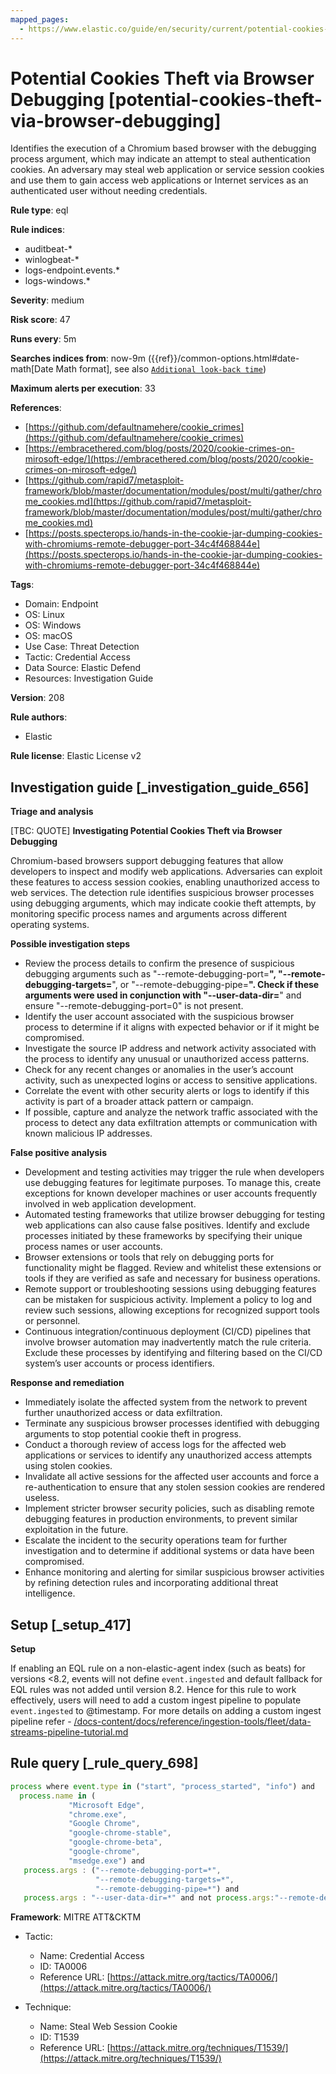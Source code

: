 ```yaml
---
mapped_pages:
  - https://www.elastic.co/guide/en/security/current/potential-cookies-theft-via-browser-debugging.html
---
```


# Potential Cookies Theft via Browser Debugging [potential-cookies-theft-via-browser-debugging]

Identifies the execution of a Chromium based browser with the debugging process argument, which may indicate an attempt to steal authentication cookies. An adversary may steal web application or service session cookies and use them to gain access web applications or Internet services as an authenticated user without needing credentials.

**Rule type**: eql

**Rule indices**:

* auditbeat-*
* winlogbeat-*
* logs-endpoint.events.*
* logs-windows.*

**Severity**: medium

**Risk score**: 47

**Runs every**: 5m

**Searches indices from**: now-9m ({{ref}}/common-options.html#date-math[Date Math format], see also [`Additional look-back time`](docs-content://solutions/security/detect-and-alert/create-detection-rule.md#rule-schedule))

**Maximum alerts per execution**: 33

**References**:

* [https://github.com/defaultnamehere/cookie_crimes](https://github.com/defaultnamehere/cookie_crimes)
* [https://embracethered.com/blog/posts/2020/cookie-crimes-on-mirosoft-edge/](https://embracethered.com/blog/posts/2020/cookie-crimes-on-mirosoft-edge/)
* [https://github.com/rapid7/metasploit-framework/blob/master/documentation/modules/post/multi/gather/chrome_cookies.md](https://github.com/rapid7/metasploit-framework/blob/master/documentation/modules/post/multi/gather/chrome_cookies.md)
* [https://posts.specterops.io/hands-in-the-cookie-jar-dumping-cookies-with-chromiums-remote-debugger-port-34c4f468844e](https://posts.specterops.io/hands-in-the-cookie-jar-dumping-cookies-with-chromiums-remote-debugger-port-34c4f468844e)

**Tags**:

* Domain: Endpoint
* OS: Linux
* OS: Windows
* OS: macOS
* Use Case: Threat Detection
* Tactic: Credential Access
* Data Source: Elastic Defend
* Resources: Investigation Guide

**Version**: 208

**Rule authors**:

* Elastic

**Rule license**: Elastic License v2

## Investigation guide [_investigation_guide_656]

**Triage and analysis**

[TBC: QUOTE]
**Investigating Potential Cookies Theft via Browser Debugging**

Chromium-based browsers support debugging features that allow developers to inspect and modify web applications. Adversaries can exploit these features to access session cookies, enabling unauthorized access to web services. The detection rule identifies suspicious browser processes using debugging arguments, which may indicate cookie theft attempts, by monitoring specific process names and arguments across different operating systems.

**Possible investigation steps**

* Review the process details to confirm the presence of suspicious debugging arguments such as "--remote-debugging-port=**", "--remote-debugging-targets=**", or "--remote-debugging-pipe=**". Check if these arguments were used in conjunction with "--user-data-dir=**" and ensure "--remote-debugging-port=0" is not present.
* Identify the user account associated with the suspicious browser process to determine if it aligns with expected behavior or if it might be compromised.
* Investigate the source IP address and network activity associated with the process to identify any unusual or unauthorized access patterns.
* Check for any recent changes or anomalies in the user’s account activity, such as unexpected logins or access to sensitive applications.
* Correlate the event with other security alerts or logs to identify if this activity is part of a broader attack pattern or campaign.
* If possible, capture and analyze the network traffic associated with the process to detect any data exfiltration attempts or communication with known malicious IP addresses.

**False positive analysis**

* Development and testing activities may trigger the rule when developers use debugging features for legitimate purposes. To manage this, create exceptions for known developer machines or user accounts frequently involved in web application development.
* Automated testing frameworks that utilize browser debugging for testing web applications can also cause false positives. Identify and exclude processes initiated by these frameworks by specifying their unique process names or user accounts.
* Browser extensions or tools that rely on debugging ports for functionality might be flagged. Review and whitelist these extensions or tools if they are verified as safe and necessary for business operations.
* Remote support or troubleshooting sessions using debugging features can be mistaken for suspicious activity. Implement a policy to log and review such sessions, allowing exceptions for recognized support tools or personnel.
* Continuous integration/continuous deployment (CI/CD) pipelines that involve browser automation may inadvertently match the rule criteria. Exclude these processes by identifying and filtering based on the CI/CD system’s user accounts or process identifiers.

**Response and remediation**

* Immediately isolate the affected system from the network to prevent further unauthorized access or data exfiltration.
* Terminate any suspicious browser processes identified with debugging arguments to stop potential cookie theft in progress.
* Conduct a thorough review of access logs for the affected web applications or services to identify any unauthorized access attempts using stolen cookies.
* Invalidate all active sessions for the affected user accounts and force a re-authentication to ensure that any stolen session cookies are rendered useless.
* Implement stricter browser security policies, such as disabling remote debugging features in production environments, to prevent similar exploitation in the future.
* Escalate the incident to the security operations team for further investigation and to determine if additional systems or data have been compromised.
* Enhance monitoring and alerting for similar suspicious browser activities by refining detection rules and incorporating additional threat intelligence.


## Setup [_setup_417]

**Setup**

If enabling an EQL rule on a non-elastic-agent index (such as beats) for versions <8.2, events will not define `event.ingested` and default fallback for EQL rules was not added until version 8.2. Hence for this rule to work effectively, users will need to add a custom ingest pipeline to populate `event.ingested` to @timestamp. For more details on adding a custom ingest pipeline refer - [/docs-content/docs/reference/ingestion-tools/fleet/data-streams-pipeline-tutorial.md](docs-content://reference/ingestion-tools/fleet/data-streams-pipeline-tutorial.md)


## Rule query [_rule_query_698]

```js
process where event.type in ("start", "process_started", "info") and
  process.name in (
             "Microsoft Edge",
             "chrome.exe",
             "Google Chrome",
             "google-chrome-stable",
             "google-chrome-beta",
             "google-chrome",
             "msedge.exe") and
   process.args : ("--remote-debugging-port=*",
                   "--remote-debugging-targets=*",
                   "--remote-debugging-pipe=*") and
   process.args : "--user-data-dir=*" and not process.args:"--remote-debugging-port=0"
```

**Framework**: MITRE ATT&CKTM

* Tactic:

    * Name: Credential Access
    * ID: TA0006
    * Reference URL: [https://attack.mitre.org/tactics/TA0006/](https://attack.mitre.org/tactics/TA0006/)

* Technique:

    * Name: Steal Web Session Cookie
    * ID: T1539
    * Reference URL: [https://attack.mitre.org/techniques/T1539/](https://attack.mitre.org/techniques/T1539/)



